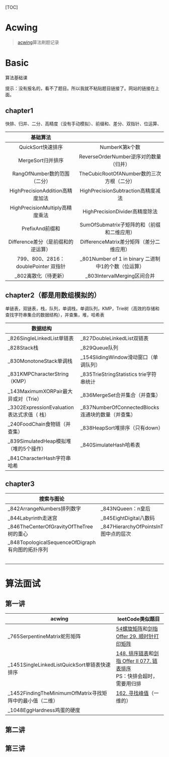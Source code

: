 

[TOC]



# Acwing

> [acwing](https://www.acwing.com/activity/)算法刷题记录





# Basic

算法基础课

提示：没有报名的，看不了题目。所以我就不粘贴题目链接了。网站的链接在上面。



## chapter1

快排、归并、二分、高精度（没有手动模拟）、前缀和、差分、双指针、位运算、

|               基础算法               |                                                     |
| :----------------------------------: | :-------------------------------------------------: |
|          QuickSort快速排序           |                   NumberK第k个数                    |
|          MergeSort归并排序           |       ReverseOrderNumber逆序对的数量（归并）        |
|     RangOfNumber数的范围（二分）     |      TheCubicRootOfANumber数的三次方根（二分）      |
|   HighPrecisionAddition高精度加法    |         HighPrecisionSubtraction高精度减法          |
|   HighPrecisionMultiply高精度乘法    |           HighPrecisionDivider高精度除法            |
|           PrefixAnd前缀和            |     SumOfSubmatrix子矩阵的和（前缀和二维应用）      |
|  Difference差分（是前缀和的逆运算）  |      DifferenceMatrix差分矩阵（差分二维应用）       |
| 799、800、2816：doublePointer 双指针 | _801Number of 1 in binary 二进制中1的个数（位运算） |
|         _802离散化（待更新）         |             _803IntervalMerging区间合并             |



## chapter2（都是用数组模拟的）

单链表，双链表，栈，队列，单调栈，单调队列，KMP，Trie树（高效的存储和查找字符串集合的数据结构），并查集，堆，哈希表

| 数据结构                                   |                                                   |
| ------------------------------------------ | ------------------------------------------------- |
| _826SingleLinkedList单链表                 | _827DoubleLinkedList双链表                        |
| _828Stack栈                                | _829Queue队列                                     |
| _830MonotoneStack单调栈                    | _154SlidingWindow滑动窗口（单调队列）             |
| _831KMPCharacterString（KMP）              | _835TrieStringStatistics   trie字符串统计         |
| _143MaximumXORPair最大异或对（Trie）       | _836MergeSet合并集合（并查集）                    |
| _3302ExpressionEvaluation表达式求值（ 栈） | _837NumberOfConnectedBlocks连通块的数量（并查集） |
| _240FoodChain食物链（并查集）              | _838HeapSort堆排序（只有down）                    |
| _839SimulatedHeap模拟堆（堆的5个操作）     | _840SimulateHash哈希表                            |
| _841CharacterHash字符串哈希                |                                                   |



## chapter3

| 搜索与图论                                       |                                             |
| ------------------------------------------------ | ------------------------------------------- |
| _842ArrangeNumbers排列数字                       | _843NQueen：n皇后                           |
| _844Labyrinth走迷宫                              | _845EightDigital八数码                      |
| _846TheCenterOfGravityOfTheTree树的重心          | _847HierarchyOfPointsInTheGraph图中点的层次 |
| _848TopologicalSequenceOfDigraph有向图的拓扑序列 |                                             |
|                                                  |                                             |
|                                                  |                                             |
|                                                  |                                             |
|                                                  |                                             |
|                                                  |                                             |









# 算法面试





## 第一讲

| acwing                                                   | leetCode类似题目                                             |
| -------------------------------------------------------- | ------------------------------------------------------------ |
| _765SerpentineMatrix蛇形矩阵                             | [54螺旋矩阵](https://leetcode-cn.com/problems/spiral-matrix/)和[剑指 Offer 29. 顺时针打印矩阵](https://leetcode-cn.com/problems/shun-shi-zhen-da-yin-ju-zhen-lcof) |
| _1451SingleLinkedListQuickSort单链表快速排序             | [148. 排序链表](https://leetcode-cn.com/problems/sort-list/)和[剑指 Offer II 077. 链表排序](https://leetcode-cn.com/problems/7WHec2/)<br />PS：快排会超时，需要用归排 |
| _1452FindingTheMinimumOfMatrix寻找矩阵中的最小值（二维） | [162. 寻找峰值](https://leetcode-cn.com/problems/find-peak-element/)（一维的） |
| _1048EggHardness鸡蛋的硬度                               |                                                              |







## 第二讲







## 第三讲

